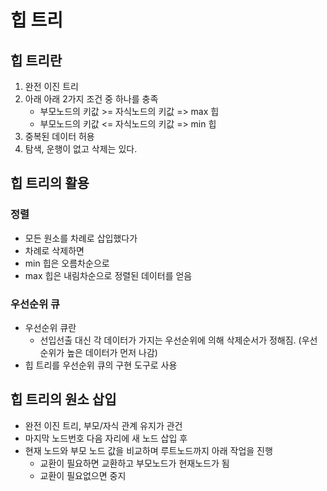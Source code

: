 # 힙 트리

## 힙 트리란
1. 완전 이진 트리
2. 아래 아래 2가지 조건 중 하나를 충족
    - 부모노드의 키값 >= 자식노드의 키값 => max 힙
    - 부모노드의 키값 <= 자식노드의 키값 => min 힙
3. 중복된 데이터 허용
4. 탐색, 운행이 없고 삭제는 있다.

## 힙 트리의 활용

### 정렬
- 모든 원소를 차례로 삽입했다가
- 차례로 삭제하면
- min 힙은 오름차순으로
- max 힙은 내림차순으로 정렬된 데이터를 얻음

### 우선순위 큐
- 우선순위 큐란
    - 선입선출 대신 각 데이터가 가지는 우선순위에 의해 삭제순서가 정해짐. (우선순위가 높은 데이터가 먼저 나감)
- 힙 트리를 우선순위 큐의 구현 도구로 사용

## 힙 트리의 원소 삽입
- 완전 이진 트리, 부모/자식 관계 유지가 관건
- 마지막 노드번호 다음 자리에 새 노드 삽입 후
- 현재 노드와 부모 노드 값을 비교하며 루트노드까지 아래 작업을 진행
    - 교환이 필요하면 교환하고 부모노드가 현재노드가 됨
    - 교환이 필요없으면 중지